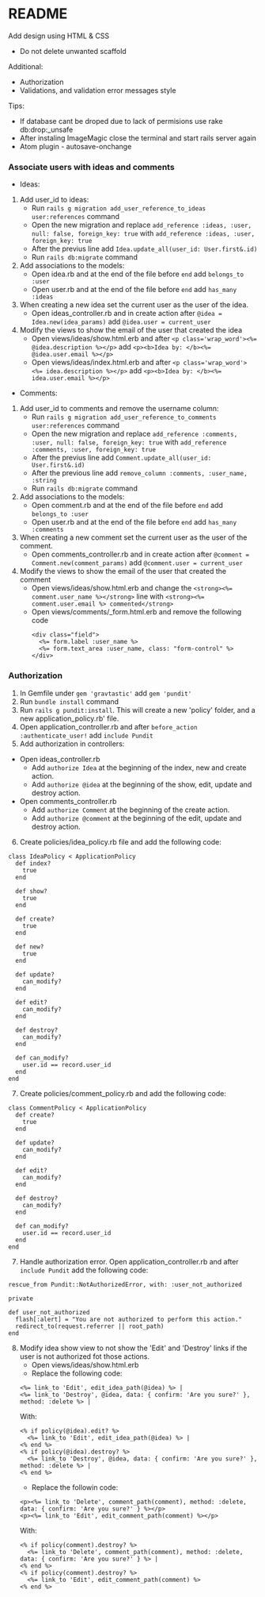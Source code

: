 # README

Add design using HTML & CSS
- Do not delete unwanted scaffold

Additional:
- Authorization
- Validations, and validation error messages style

Tips:
- If database cant be droped due to lack of permisions use rake db:drop:_unsafe
- After instaling ImageMagic close the terminal and start rails server again
- Atom plugin - autosave-onchange

### Associate users with ideas and comments

* Ideas:
1. Add user_id to ideas:
    - Run ```rails g migration add_user_reference_to_ideas user:references``` command
    - Open the new migration and replace ```add_reference :ideas, :user, null: false, foreign_key: true``` with ```add_reference :ideas, :user, foreign_key: true```
    - After the previus line add ```Idea.update_all(user_id: User.first&.id)```
    - Run ```rails db:migrate``` command
2. Add associations to the models:
    - Open idea.rb and at the end of the file before ```end``` add ```belongs_to :user```
    - Open user.rb and at the end of the file before ```end``` add ```has_many :ideas```
3. When creating a new idea set the current user as the user of the idea.
    - Open ideas_controller.rb and in create action after ```@idea = Idea.new(idea_params)``` add ```@idea.user = current_user```
4. Modify the views to show the email of the user that created the idea
    - Open views/ideas/show.html.erb and after ```<p class='wrap_word'><%= @idea.description %></p>``` add ```<p><b>Idea by: </b><%= @idea.user.email %></p>```
    - Open views/ideas/index.html.erb and after ```<p class='wrap_word'><%= idea.description %></p>``` add ```<p><b>Idea by: </b><%= idea.user.email %></p>```
    
* Comments:
1. Add user_id to comments and remove the username column:
    - Run ```rails g migration add_user_reference_to_comments user:references``` command
    - Open the new migration and replace ```add_reference :comments, :user, null: false, foreign_key: true``` with ```add_reference :comments, :user, foreign_key: true```
    - After the previus line add ```Comment.update_all(user_id: User.first&.id)```
    - After the previous line add ```remove_column :comments, :user_name, :string```
    - Run ```rails db:migrate``` command
2. Add associations to the models:
    - Open comment.rb and at the end of the file before ```end``` add ```belongs_to :user```
    - Open user.rb and at the end of the file before ```end``` add ```has_many :comments```
3. When creating a new comment set the current user as the user of the comment.
    - Open comments_controller.rb and in create action after ```@comment = Comment.new(comment_params)``` add ```@comment.user = current_user```
4. Modify the views to show the email of the user that created the comment
    - Open views/ideas/show.html.erb and change the ```<strong><%= comment.user_name %></strong>``` line with ```<strong><%= comment.user.email %> commented</strong>```
    - Open views/comments/_form.html.erb and remove the following code 
      ```
      <div class="field">
        <%= form.label :user_name %>
        <%= form.text_area :user_name, class: "form-control" %>
      </div>
      ```


### Authorization

1. In Gemfile under ```gem 'gravtastic'``` add ```gem 'pundit'```
2. Run ```bundle install``` command
3. Run ```rails g pundit:install```. This will create a new 'policy' folder, and a new application_policy.rb' file.
4. Open application_controller.rb and after ```before_action :authenticate_user!``` add ```include Pundit```
5. Add authorization in controllers:
* Open ideas_controller.rb
    - Add ```authorize Idea``` at the beginning of the index, new and create action.
    - Add ```authorize @idea``` at the beginning of the show, edit, update and destroy action.
* Open comments_controller.rb
    - Add ```authorize Comment``` at the beginning of the create action.
    - Add ```authorize @comment``` at the beginning of the edit, update and destroy action.
6. Create policies/idea_policy.rb file and add the following code:
```
class IdeaPolicy < ApplicationPolicy
  def index?
    true
  end

  def show?
    true
  end

  def create?
    true
  end

  def new?
    true
  end

  def update?
    can_modify?
  end

  def edit?
    can_modify?
  end

  def destroy?
    can_modify?
  end

  def can_modify?
    user.id == record.user_id
  end
end
```
7. Create policies/comment_policy.rb and add the following code:
```
class CommentPolicy < ApplicationPolicy
  def create?
    true
  end

  def update?
    can_modify?
  end

  def edit?
    can_modify?
  end

  def destroy?
    can_modify?
  end

  def can_modify?
    user.id == record.user_id
  end
end
```
7. Handle authorization error.
Open application_controller.rb and after ```include Pundit``` add the following code:
```
rescue_from Pundit::NotAuthorizedError, with: :user_not_authorized

private

def user_not_authorized
  flash[:alert] = "You are not authorized to perform this action."
  redirect_to(request.referrer || root_path)
end
```
8. Modify idea show view to not show the 'Edit' and 'Destroy' links if the user is not authorized fot those actions.
    - Open views/ideas/show.html.erb
    - Replace the following code:
    ```
    <%= link_to 'Edit', edit_idea_path(@idea) %> |
    <%= link_to 'Destroy', @idea, data: { confirm: 'Are you sure?' }, method: :delete %> |
    ```
    With:
    ```
    <% if policy(@idea).edit? %>
      <%= link_to 'Edit', edit_idea_path(@idea) %> |
    <% end %>
    <% if policy(@idea).destroy? %>
      <%= link_to 'Destroy', @idea, data: { confirm: 'Are you sure?' }, method: :delete %> |
    <% end %>
    ```
    - Replace the followin code:
    ```
    <p><%= link_to 'Delete', comment_path(comment), method: :delete, data: { confirm: 'Are you sure?' } %></p>
    <p><%= link_to 'Edit', edit_comment_path(comment) %></p>
    ```
    With:
    ```
    <% if policy(comment).destroy? %>
      <%= link_to 'Delete', comment_path(comment), method: :delete, data: { confirm: 'Are you sure?' } %> |
    <% end %>
    <% if policy(comment).destroy? %>
      <%= link_to 'Edit', edit_comment_path(comment) %>
    <% end %>
    ```
